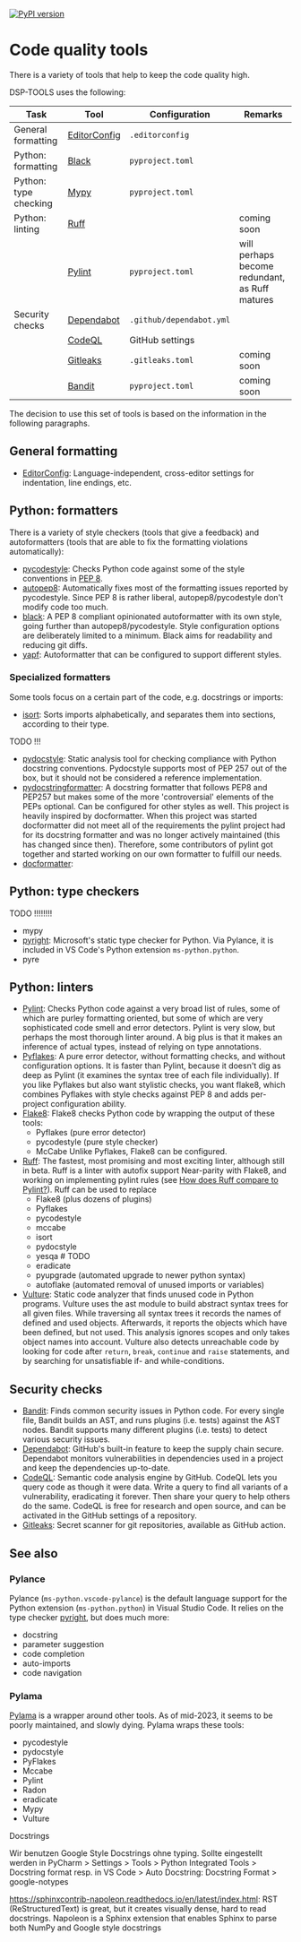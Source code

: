 [![PyPI version](https://badge.fury.io/py/dsp-tools.svg)](https://badge.fury.io/py/dsp-tools)

# Code quality tools

There is a variety of tools that help to keep the code quality high.

DSP-TOOLS uses the following:

| Task                  | Tool                                                              | Configuration            | Remarks                                        |
| --------------------- | ----------------------------------------------------------------- | ------------------------ | ---------------------------------------------- |
| General formatting    | [EditorConfig](https://EditorConfig.org)                          | `.editorconfig`          |                                                |
| Python: formatting    | [Black](https://pypi.org/project/black/)                          | `pyproject.toml`         |                                                |
| Python: type checking | [Mypy](https://pypi.org/project/mypy/)                            | `pyproject.toml`         |                                                |
| Python: linting       | [Ruff](https://pypi.org/project/ruff)                             |                          | coming soon                                    |
|                       | [Pylint](https://pypyi.org/project/pylint)                        | `pyproject.toml`         | will perhaps become redundant,<br>as Ruff matures |
| Security checks       | [Dependabot](https://docs.github.com/en/code-security/dependabot) | `.github/dependabot.yml` |                                                |
|                       | [CodeQL](https://codeql.github.com/)                              | GitHub settings          |                                                |
|                       | [Gitleaks](https://gitleaks.io/)                                  | `.gitleaks.toml`         | coming soon                                    |
|                       | [Bandit](https://pypi.org/project/bandit/)                        | `pyproject.toml`         | coming soon                                    |

The decision to use this set of tools is based on the information in the following paragraphs.

## General formatting

- [EditorConfig](https://EditorConfig.org):
  Language-independent, cross-editor settings for indentation, line endings, etc.


## Python: formatters

There is a variety of style checkers (tools that give a feedback) 
and autoformatters (tools that are able to fix the formatting violations automatically):

- [pycodestyle](https://pypi.org/project/pycodestyle/): 
  Checks Python code against some of the style conventions in [PEP 8](http://www.python.org/dev/peps/pep-0008/).
- [autopep8](https://pypi.org/project/autopep8/): 
  Automatically fixes most of the formatting issues reported by pycodestyle.
  Since PEP 8 is rather liberal, autopep8/pycodestyle don't modify code too much.
- [black](https://pypi.org/project/black/): 
  A PEP 8 compliant opinionated autoformatter with its own style, going further than autopep8/pycodestyle.
  Style configuration options are deliberately limited to a minimum.
  Black aims for readability and reducing git diffs.
- [yapf](https://pypi.org/project/yapf/): 
  Autoformatter that can be configured to support different styles.


### Specialized formatters

Some tools focus on a certain part of the code, e.g. docstrings or imports:

- [isort](https://pypi.org/project/isort/): 
  Sorts imports alphabetically, and separates them into sections, according to their type.

TODO !!!

- [pydocstyle](https://pypi.org/project/pydocstyle/):
  Static analysis tool for checking compliance with Python docstring conventions.
  Pydocstyle supports most of PEP 257 out of the box, but it should not be considered a reference implementation.
- [pydocstringformatter](https://pypi.org/project/pydocstringformatter/):
  A docstring formatter that follows PEP8 and PEP257 but makes some of the more 'controversial' elements of the PEPs optional.
  Can be configured for other styles as well.
  This project is heavily inspired by docformatter.
  When this project was started docformatter did not meet all of the requirements the pylint project had for its docstring formatter 
  and was no longer actively maintained (this has changed since then). 
  Therefore, some contributors of pylint got together and started working on our own formatter to fulfill our needs.
- [docformatter](https://pypi.org/project/docformatter/): 


## Python: type checkers

TODO !!!!!!!!

- mypy
- [pyright](https://github.com/microsoft/pyright): 
  Microsoft's static type checker for Python.
  Via Pylance, it is included in VS Code's Python extension `ms-python.python`.
- pyre


## Python: linters

- [Pylint](https://pypi.org/project/pylint/): 
  Checks Python code against a very broad list of rules, 
  some of which are purley formatting oriented, 
  but some of which are very sophisticated code smell and error detectors.
  Pylint is very slow, but perhaps the most thorough linter around. 
  A big plus is that it makes an inference of actual types, 
  instead of relying on type annotations.
- [Pyflakes](https://pypi.org/project/pyflakes/):
  A pure error detector, without formatting checks, and without configuration options.
  It is faster than Pylint, because it doesn't dig as deep as Pylint 
  (it examines the syntax tree of each file individually).
  If you like Pyflakes but also want stylistic checks, you want flake8, which combines Pyflakes with style checks against PEP 8 and adds per-project configuration ability.
- [Flake8](https://pypi.org/project/flake8/):
  Flake8 checks Python code by wrapping the output of these tools:
    - Pyflakes (pure error detector)
    - pycodestyle (pure style checker)
    - McCabe
  Unlike Pyflakes, Flake8 can be configured.
- [Ruff](https://pypi.org/project/ruff/):
  The fastest, most promising and most exciting linter, although still in beta.
  Ruff is a linter with autofix support
  Near-parity with Flake8, and working on implementing pylint rules 
  (see [How does Ruff compare to Pylint?](https://beta.ruff.rs/docs/faq/#how-does-ruff-compare-to-pylint)).
  Ruff can be used to replace 
    - Flake8 (plus dozens of plugins)
    - Pyflakes
    - pycodestyle
    - mccabe
    - isort
    - pydocstyle
    - yesqa     # TODO
    - eradicate
    - pyupgrade (automated upgrade to newer python syntax)
    - autoflake (automated removal of unused imports or variables)
- [Vulture](https://pypi.org/project/vulture/):
  Static code analyzer that finds unused code in Python programs. 
  Vulture uses the ast module to build abstract syntax trees for all given files. 
  While traversing all syntax trees it records the names of defined and used objects. 
  Afterwards, it reports the objects which have been defined, but not used. 
  This analysis ignores scopes and only takes object names into account.
  Vulture also detects unreachable code by looking for code after `return`, `break`, `continue` and `raise` statements, 
  and by searching for unsatisfiable if- and while-conditions.


## Security checks

- [Bandit](https://pypi.org/project/bandit/):
  Finds common security issues in Python code.
  For every single file, Bandit builds an AST, and runs plugins (i.e. tests) against the AST nodes.
  Bandit supports many different plugins (i.e. tests) to detect various security issues. 
- [Dependabot](https://docs.github.com/en/code-security/dependabot):
  GitHub's built-in feature to keep the supply chain secure.
  Dependabot monitors vulnerabilities in dependencies used in a project 
  and keep the dependencies up-to-date.
- [CodeQL](https://codeql.github.com/):
  Semantic code analysis engine by GitHub.
  CodeQL lets you query code as though it were data. 
  Write a query to find all variants of a vulnerability, eradicating it forever. 
  Then share your query to help others do the same. 
  CodeQL is free for research and open source,
  and can be activated in the GitHub settings of a repository.
- [Gitleaks](https://gitleaks.io/):
  Secret scanner for git repositories, available as GitHub action.



## See also

### Pylance

Pylance (`ms-python.vscode-pylance`) is the default language support 
for the Python extension (`ms-python.python`) in Visual Studio Code.
It relies on the type checker [pyright](https://github.com/microsoft/pyright), but does much more:

- docstring
- parameter suggestion
- code completion
- auto-imports
- code navigation

### Pylama

[Pylama](https://pypi.org/project/pylama/) is a wrapper around other tools. 
As of mid-2023, it seems to be poorly maintained, and slowly dying.
Pylama wraps these tools:

- pycodestyle
- pydocstyle
- PyFlakes
- Mccabe
- Pylint
- Radon 
- eradicate 
- Mypy
- Vulture







Docstrings

Wir benutzen Google Style Docstrings ohne typing.
Sollte eingestellt werden in PyCharm > Settings > Tools > Python Integrated Tools > Docstring format
resp. in VS Code > Auto Docstring: Docstring Format > google-notypes

<https://sphinxcontrib-napoleon.readthedocs.io/en/latest/index.html>:
RST (ReStructuredText) is great, but it creates visually dense, hard to read docstrings. 
Napoleon is a Sphinx extension that enables Sphinx to parse both NumPy and Google style docstrings
